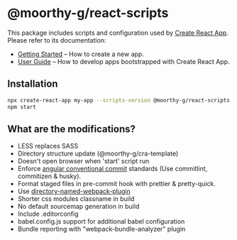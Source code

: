 # @moorthy-g/react-scripts

This package includes scripts and configuration used by [Create React App](https://github.com/facebook/create-react-app).<br>
Please refer to its documentation:

- [Getting Started](https://facebook.github.io/create-react-app/docs/getting-started) – How to create a new app.
- [User Guide](https://facebook.github.io/create-react-app/) – How to develop apps bootstrapped with Create React App.

## Installation

```sh
npx create-react-app my-app --scripts-version @moorthy-g/react-scripts --template @moorthy-g/cra-template
npm start
```

## What are the modifications?

- LESS replaces SASS
- Directory structure update (@moorthy-g/cra-template)
- Doesn't open browser when 'start' script run
- Enforce [angular conventional commit](https://github.com/conventional-changelog/commitlint) standards (Use commitlint, commitizen & husky).
- Format staged files in pre-commit hook with prettier & pretty-quick.
- Use [directory-named-webpack-plugin](https://github.com/shaketbaby/directory-named-webpack-plugin)
- Shorter css modules classname in build
- No default sourcemap generation in build
- Include .editorconfig
- babel.config.js support for additional babel configuration
- Bundle reporting with "webpack-bundle-analyzer" plugin
